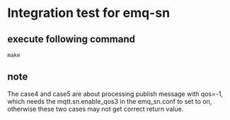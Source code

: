 Integration test for emq-sn
======

## execute following command
```
make
```

## note

The case4 and case5 are about processing publish message with qos=-1, which needs the mqtt.sn.enable_qos3 in the emq_sn.conf to set to on, otherwise these two cases may not get correct return value.

